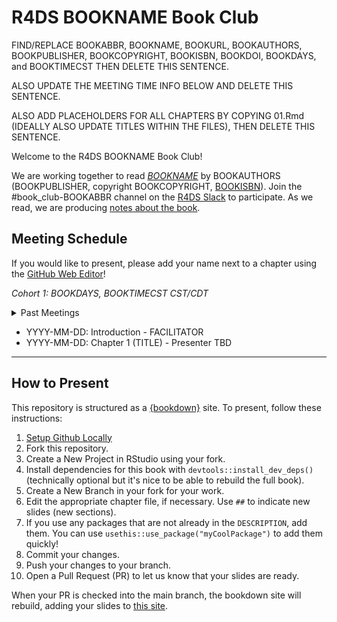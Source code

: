 # R4DS BOOKNAME Book Club

FIND/REPLACE BOOKABBR, BOOKNAME, BOOKURL, BOOKAUTHORS, BOOKPUBLISHER, BOOKCOPYRIGHT, BOOKISBN, BOOKDOI, BOOKDAYS, and BOOKTIMECST THEN DELETE THIS SENTENCE.

ALSO UPDATE THE MEETING TIME INFO BELOW AND DELETE THIS SENTENCE.

ALSO ADD PLACEHOLDERS FOR ALL CHAPTERS BY COPYING 01.Rmd (IDEALLY ALSO UPDATE TITLES WITHIN THE FILES), THEN DELETE THIS SENTENCE.

Welcome to the R4DS BOOKNAME Book Club!

We are working together to read [_BOOKNAME_](BOOKURL) by BOOKAUTHORS (BOOKPUBLISHER, copyright BOOKCOPYRIGHT, [BOOKISBN](BOOKDOI)).
Join the #book_club-BOOKABBR channel on the [R4DS Slack](https://r4ds.io/join) to participate.
As we read, we are producing [notes about the book](https://r4ds.io/BOOKABBR).

## Meeting Schedule

If you would like to present, please add your name next to a chapter using the [GitHub Web Editor](https://youtu.be/d41oc2OMAuI)!

*Cohort 1: BOOKDAYS, BOOKTIMECST CST/CDT*

<details>
  <summary> Past Meetings </summary>
  
(none yet)
</details>

- YYYY-MM-DD: Introduction - FACILITATOR
- YYYY-MM-DD: Chapter 1 (TITLE) - Presenter TBD


<hr>


## How to Present

This repository is structured as a [{bookdown}](https://CRAN.R-project.org/package=bookdown) site.
To present, follow these instructions:

1. [Setup Github Locally](https://www.youtube.com/watch?v=hNUNPkoledI)
2. Fork this repository.
3. Create a New Project in RStudio using your fork.
4. Install dependencies for this book with `devtools::install_dev_deps()` (technically optional but it's nice to be able to rebuild the full book).
5. Create a New Branch in your fork for your work.
6. Edit the appropriate chapter file, if necessary. Use `##` to indicate new slides (new sections).
7. If you use any packages that are not already in the `DESCRIPTION`, add them. You can use `usethis::use_package("myCoolPackage")` to add them quickly!
8. Commit your changes.
9. Push your changes to your branch.
10. Open a Pull Request (PR) to let us know that your slides are ready.

When your PR is checked into the main branch, the bookdown site will rebuild, adding your slides to [this site](https://r4ds.io/BOOKABBR).
